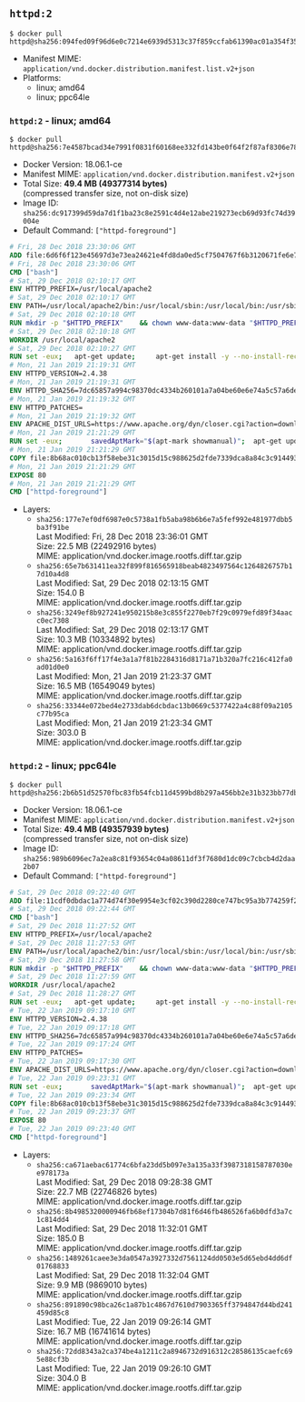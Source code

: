 ## `httpd:2`

```console
$ docker pull httpd@sha256:094fed09f96d6e0c7214e6939d5313c37f859ccfab61390ac01a354f35593aa4
```

-	Manifest MIME: `application/vnd.docker.distribution.manifest.list.v2+json`
-	Platforms:
	-	linux; amd64
	-	linux; ppc64le

### `httpd:2` - linux; amd64

```console
$ docker pull httpd@sha256:7e4587bcad34e7991f0831f60168ee332fd143be0f64f2f87af8306e785bb6b9
```

-	Docker Version: 18.06.1-ce
-	Manifest MIME: `application/vnd.docker.distribution.manifest.v2+json`
-	Total Size: **49.4 MB (49377314 bytes)**  
	(compressed transfer size, not on-disk size)
-	Image ID: `sha256:dc917399d59da7d1f1ba23c8e2591c4d4e12abe219273ecb69d93fc74d39004e`
-	Default Command: `["httpd-foreground"]`

```dockerfile
# Fri, 28 Dec 2018 23:30:06 GMT
ADD file:6d6f6f123e45697d3e73ea24621e4fd8da0ed5cf7504767f6b3120671fe6e7d1 in / 
# Fri, 28 Dec 2018 23:30:06 GMT
CMD ["bash"]
# Sat, 29 Dec 2018 02:10:17 GMT
ENV HTTPD_PREFIX=/usr/local/apache2
# Sat, 29 Dec 2018 02:10:17 GMT
ENV PATH=/usr/local/apache2/bin:/usr/local/sbin:/usr/local/bin:/usr/sbin:/usr/bin:/sbin:/bin
# Sat, 29 Dec 2018 02:10:18 GMT
RUN mkdir -p "$HTTPD_PREFIX" 	&& chown www-data:www-data "$HTTPD_PREFIX"
# Sat, 29 Dec 2018 02:10:18 GMT
WORKDIR /usr/local/apache2
# Sat, 29 Dec 2018 02:10:27 GMT
RUN set -eux; 	apt-get update; 	apt-get install -y --no-install-recommends 		libapr1-dev 		libaprutil1-dev 		libaprutil1-ldap 	; 	rm -rf /var/lib/apt/lists/*
# Mon, 21 Jan 2019 21:19:31 GMT
ENV HTTPD_VERSION=2.4.38
# Mon, 21 Jan 2019 21:19:31 GMT
ENV HTTPD_SHA256=7dc65857a994c98370dc4334b260101a7a04be60e6e74a5c57a6dee1bc8f394a
# Mon, 21 Jan 2019 21:19:32 GMT
ENV HTTPD_PATCHES=
# Mon, 21 Jan 2019 21:19:32 GMT
ENV APACHE_DIST_URLS=https://www.apache.org/dyn/closer.cgi?action=download&filename= 	https://www-us.apache.org/dist/ 	https://www.apache.org/dist/ 	https://archive.apache.org/dist/
# Mon, 21 Jan 2019 21:21:29 GMT
RUN set -eux; 		savedAptMark="$(apt-mark showmanual)"; 	apt-get update; 	apt-get install -y --no-install-recommends 		bzip2 		ca-certificates 		dirmngr 		dpkg-dev 		gcc 		gnupg 		liblua5.2-dev 		libnghttp2-dev 		libpcre3-dev 		libssl-dev 		libxml2-dev 		make 		wget 		zlib1g-dev 	; 	rm -r /var/lib/apt/lists/*; 		ddist() { 		local f="$1"; shift; 		local distFile="$1"; shift; 		local success=; 		local distUrl=; 		for distUrl in $APACHE_DIST_URLS; do 			if wget -O "$f" "$distUrl$distFile" && [ -s "$f" ]; then 				success=1; 				break; 			fi; 		done; 		[ -n "$success" ]; 	}; 		ddist 'httpd.tar.bz2' "httpd/httpd-$HTTPD_VERSION.tar.bz2"; 	echo "$HTTPD_SHA256 *httpd.tar.bz2" | sha256sum -c -; 		ddist 'httpd.tar.bz2.asc' "httpd/httpd-$HTTPD_VERSION.tar.bz2.asc"; 	export GNUPGHOME="$(mktemp -d)"; 	for key in 		A93D62ECC3C8EA12DB220EC934EA76E6791485A8 		B9E8213AEFB861AF35A41F2C995E35221AD84DFF 	; do 		gpg --batch --keyserver ha.pool.sks-keyservers.net --recv-keys "$key"; 	done; 	gpg --batch --verify httpd.tar.bz2.asc httpd.tar.bz2; 	command -v gpgconf && gpgconf --kill all || :; 	rm -rf "$GNUPGHOME" httpd.tar.bz2.asc; 		mkdir -p src; 	tar -xf httpd.tar.bz2 -C src --strip-components=1; 	rm httpd.tar.bz2; 	cd src; 		patches() { 		while [ "$#" -gt 0 ]; do 			local patchFile="$1"; shift; 			local patchSha256="$1"; shift; 			ddist "$patchFile" "httpd/patches/apply_to_$HTTPD_VERSION/$patchFile"; 			echo "$patchSha256 *$patchFile" | sha256sum -c -; 			patch -p0 < "$patchFile"; 			rm -f "$patchFile"; 		done; 	}; 	patches $HTTPD_PATCHES; 		gnuArch="$(dpkg-architecture --query DEB_BUILD_GNU_TYPE)"; 	./configure 		--build="$gnuArch" 		--prefix="$HTTPD_PREFIX" 		--enable-mods-shared=reallyall 		--enable-mpms-shared=all 	; 	make -j "$(nproc)"; 	make install; 		cd ..; 	rm -r src man manual; 		sed -ri 		-e 's!^(\s*CustomLog)\s+\S+!\1 /proc/self/fd/1!g' 		-e 's!^(\s*ErrorLog)\s+\S+!\1 /proc/self/fd/2!g' 		"$HTTPD_PREFIX/conf/httpd.conf"; 		apt-mark auto '.*' > /dev/null; 	[ -z "$savedAptMark" ] || apt-mark manual $savedAptMark; 	find /usr/local -type f -executable -exec ldd '{}' ';' 		| awk '/=>/ { print $(NF-1) }' 		| sort -u 		| xargs -r dpkg-query --search 		| cut -d: -f1 		| sort -u 		| xargs -r apt-mark manual 	; 	apt-get purge -y --auto-remove -o APT::AutoRemove::RecommendsImportant=false; 		httpd -v
# Mon, 21 Jan 2019 21:21:29 GMT
COPY file:8b68ac010cb13f58ebe31c3015d15c988625d2fde7339dca8a84c3c914493323 in /usr/local/bin/ 
# Mon, 21 Jan 2019 21:21:29 GMT
EXPOSE 80
# Mon, 21 Jan 2019 21:21:29 GMT
CMD ["httpd-foreground"]
```

-	Layers:
	-	`sha256:177e7ef0df6987e0c5738a1fb5aba98b6b6e7a5fef992e481977dbb5ba3f91be`  
		Last Modified: Fri, 28 Dec 2018 23:36:01 GMT  
		Size: 22.5 MB (22492916 bytes)  
		MIME: application/vnd.docker.image.rootfs.diff.tar.gzip
	-	`sha256:65e7b631411ea32f899f816565918beab4823497564c1264826757b17d10a4d8`  
		Last Modified: Sat, 29 Dec 2018 02:13:15 GMT  
		Size: 154.0 B  
		MIME: application/vnd.docker.image.rootfs.diff.tar.gzip
	-	`sha256:3249ef8b927241e950215b8e3c855f2270eb7f29c0979efd89f34aacc0ec7308`  
		Last Modified: Sat, 29 Dec 2018 02:13:17 GMT  
		Size: 10.3 MB (10334892 bytes)  
		MIME: application/vnd.docker.image.rootfs.diff.tar.gzip
	-	`sha256:5a163f6ff17f4e3a1a7f81b2284316d8171a71b320a7fc216c412fa0ad01d0e0`  
		Last Modified: Mon, 21 Jan 2019 21:23:37 GMT  
		Size: 16.5 MB (16549049 bytes)  
		MIME: application/vnd.docker.image.rootfs.diff.tar.gzip
	-	`sha256:33344e072bed4e2733dab6dcbdac13b0669c5377422a4c88f09a2105c77b95ca`  
		Last Modified: Mon, 21 Jan 2019 21:23:34 GMT  
		Size: 303.0 B  
		MIME: application/vnd.docker.image.rootfs.diff.tar.gzip

### `httpd:2` - linux; ppc64le

```console
$ docker pull httpd@sha256:2b6b51d52570fbc83fb54fcb11d4599bd8b297a456bb2e31b323bb77db12ac62
```

-	Docker Version: 18.06.1-ce
-	Manifest MIME: `application/vnd.docker.distribution.manifest.v2+json`
-	Total Size: **49.4 MB (49357939 bytes)**  
	(compressed transfer size, not on-disk size)
-	Image ID: `sha256:989b6096ec7a2ea8c81f93654c04a08611df3f7680d1dc09c7cbcb4d2daa2b07`
-	Default Command: `["httpd-foreground"]`

```dockerfile
# Sat, 29 Dec 2018 09:22:40 GMT
ADD file:11cdf0dbdac1a774d74f30e9954e3cf02c390d2280ce747bc95a3b774259f226 in / 
# Sat, 29 Dec 2018 09:22:44 GMT
CMD ["bash"]
# Sat, 29 Dec 2018 11:27:52 GMT
ENV HTTPD_PREFIX=/usr/local/apache2
# Sat, 29 Dec 2018 11:27:53 GMT
ENV PATH=/usr/local/apache2/bin:/usr/local/sbin:/usr/local/bin:/usr/sbin:/usr/bin:/sbin:/bin
# Sat, 29 Dec 2018 11:27:58 GMT
RUN mkdir -p "$HTTPD_PREFIX" 	&& chown www-data:www-data "$HTTPD_PREFIX"
# Sat, 29 Dec 2018 11:27:59 GMT
WORKDIR /usr/local/apache2
# Sat, 29 Dec 2018 11:28:27 GMT
RUN set -eux; 	apt-get update; 	apt-get install -y --no-install-recommends 		libapr1-dev 		libaprutil1-dev 		libaprutil1-ldap 	; 	rm -rf /var/lib/apt/lists/*
# Tue, 22 Jan 2019 09:17:10 GMT
ENV HTTPD_VERSION=2.4.38
# Tue, 22 Jan 2019 09:17:18 GMT
ENV HTTPD_SHA256=7dc65857a994c98370dc4334b260101a7a04be60e6e74a5c57a6dee1bc8f394a
# Tue, 22 Jan 2019 09:17:24 GMT
ENV HTTPD_PATCHES=
# Tue, 22 Jan 2019 09:17:30 GMT
ENV APACHE_DIST_URLS=https://www.apache.org/dyn/closer.cgi?action=download&filename= 	https://www-us.apache.org/dist/ 	https://www.apache.org/dist/ 	https://archive.apache.org/dist/
# Tue, 22 Jan 2019 09:23:31 GMT
RUN set -eux; 		savedAptMark="$(apt-mark showmanual)"; 	apt-get update; 	apt-get install -y --no-install-recommends 		bzip2 		ca-certificates 		dirmngr 		dpkg-dev 		gcc 		gnupg 		liblua5.2-dev 		libnghttp2-dev 		libpcre3-dev 		libssl-dev 		libxml2-dev 		make 		wget 		zlib1g-dev 	; 	rm -r /var/lib/apt/lists/*; 		ddist() { 		local f="$1"; shift; 		local distFile="$1"; shift; 		local success=; 		local distUrl=; 		for distUrl in $APACHE_DIST_URLS; do 			if wget -O "$f" "$distUrl$distFile" && [ -s "$f" ]; then 				success=1; 				break; 			fi; 		done; 		[ -n "$success" ]; 	}; 		ddist 'httpd.tar.bz2' "httpd/httpd-$HTTPD_VERSION.tar.bz2"; 	echo "$HTTPD_SHA256 *httpd.tar.bz2" | sha256sum -c -; 		ddist 'httpd.tar.bz2.asc' "httpd/httpd-$HTTPD_VERSION.tar.bz2.asc"; 	export GNUPGHOME="$(mktemp -d)"; 	for key in 		A93D62ECC3C8EA12DB220EC934EA76E6791485A8 		B9E8213AEFB861AF35A41F2C995E35221AD84DFF 	; do 		gpg --batch --keyserver ha.pool.sks-keyservers.net --recv-keys "$key"; 	done; 	gpg --batch --verify httpd.tar.bz2.asc httpd.tar.bz2; 	command -v gpgconf && gpgconf --kill all || :; 	rm -rf "$GNUPGHOME" httpd.tar.bz2.asc; 		mkdir -p src; 	tar -xf httpd.tar.bz2 -C src --strip-components=1; 	rm httpd.tar.bz2; 	cd src; 		patches() { 		while [ "$#" -gt 0 ]; do 			local patchFile="$1"; shift; 			local patchSha256="$1"; shift; 			ddist "$patchFile" "httpd/patches/apply_to_$HTTPD_VERSION/$patchFile"; 			echo "$patchSha256 *$patchFile" | sha256sum -c -; 			patch -p0 < "$patchFile"; 			rm -f "$patchFile"; 		done; 	}; 	patches $HTTPD_PATCHES; 		gnuArch="$(dpkg-architecture --query DEB_BUILD_GNU_TYPE)"; 	./configure 		--build="$gnuArch" 		--prefix="$HTTPD_PREFIX" 		--enable-mods-shared=reallyall 		--enable-mpms-shared=all 	; 	make -j "$(nproc)"; 	make install; 		cd ..; 	rm -r src man manual; 		sed -ri 		-e 's!^(\s*CustomLog)\s+\S+!\1 /proc/self/fd/1!g' 		-e 's!^(\s*ErrorLog)\s+\S+!\1 /proc/self/fd/2!g' 		"$HTTPD_PREFIX/conf/httpd.conf"; 		apt-mark auto '.*' > /dev/null; 	[ -z "$savedAptMark" ] || apt-mark manual $savedAptMark; 	find /usr/local -type f -executable -exec ldd '{}' ';' 		| awk '/=>/ { print $(NF-1) }' 		| sort -u 		| xargs -r dpkg-query --search 		| cut -d: -f1 		| sort -u 		| xargs -r apt-mark manual 	; 	apt-get purge -y --auto-remove -o APT::AutoRemove::RecommendsImportant=false; 		httpd -v
# Tue, 22 Jan 2019 09:23:34 GMT
COPY file:8b68ac010cb13f58ebe31c3015d15c988625d2fde7339dca8a84c3c914493323 in /usr/local/bin/ 
# Tue, 22 Jan 2019 09:23:37 GMT
EXPOSE 80
# Tue, 22 Jan 2019 09:23:40 GMT
CMD ["httpd-foreground"]
```

-	Layers:
	-	`sha256:ca671aebac61774c6bfa23dd5b097e3a135a33f3987318158787030ee978173a`  
		Last Modified: Sat, 29 Dec 2018 09:28:38 GMT  
		Size: 22.7 MB (22746826 bytes)  
		MIME: application/vnd.docker.image.rootfs.diff.tar.gzip
	-	`sha256:8b4985320000946fb68ef17304b7d81f6d46fb486526fa6b0dfd3a7c1c814dd4`  
		Last Modified: Sat, 29 Dec 2018 11:32:01 GMT  
		Size: 185.0 B  
		MIME: application/vnd.docker.image.rootfs.diff.tar.gzip
	-	`sha256:1489261caee3e3da0547a3927332d7561124dd0503e5d65ebd4dd6df01768833`  
		Last Modified: Sat, 29 Dec 2018 11:32:04 GMT  
		Size: 9.9 MB (9869010 bytes)  
		MIME: application/vnd.docker.image.rootfs.diff.tar.gzip
	-	`sha256:891890c98bca26c1a87b1c4867d7610d7903365ff3794847d44bd241459d85c8`  
		Last Modified: Tue, 22 Jan 2019 09:26:14 GMT  
		Size: 16.7 MB (16741614 bytes)  
		MIME: application/vnd.docker.image.rootfs.diff.tar.gzip
	-	`sha256:72dd8343a2ca374be4a1211c2a8946732d916312c28586135caefc695e88cf3b`  
		Last Modified: Tue, 22 Jan 2019 09:26:10 GMT  
		Size: 304.0 B  
		MIME: application/vnd.docker.image.rootfs.diff.tar.gzip
